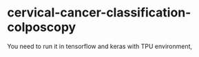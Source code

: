 # cervical-cancer-classification-colposcopy
You need to run it in tensorflow and keras with TPU environment,
